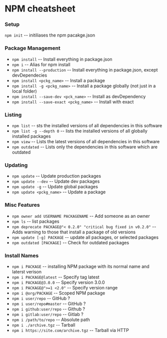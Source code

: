 # NPM cheatsheet

### Setup

`npm init` -- initiliases the npm pacakge.json

### Package Management

- `npm install` -- Install everything in package.json
- `npm i` -- Alias for npm install
- `npm install --production` -- Install everything in package.json, except devDependecies
- `npm install <pckg_name>` -- Install a package
- `npm install -g <pckg_name>` -- Install a package globally (not just in a local folder)
- `npm install --save-dev <pck_name>` -- Install as devDependency
- `npm install --save-exact <pckg_name>` -- Install with exact

### Listing

- `npm list` -- sts the installed versions of all dependencies in this software
- `npm list -g --depth 0` -- lists the installed versions of all globally installed packages
- `npm view` -- Lists the latest versions of all dependencies in this software
- `npm outdated` -- Lists only the dependencies in this software which are outdated

### Updating

- `npm update` -- Update production packages
- `npm update --dev` -- Update dev packages
- `npm update -g` -- Update global packages
- `npm update <pckg_name>` -- Update a package

### Misc Features

- `npm owner add USERNAME PACKAGENAME` -- Add someone as an owner
- `npm ls` -- list packages
- `npm deprecate PACKAGE@"< 0.2.0" "critical bug fixed in v0.2.0"` -- Adds warning to those that install a package of old versions
- `npm update [-g] PACKAGE` -- update all packages, or selected packages
- `npm outdated [PACKAGE]` -- Check for outdated packages

### Install Names

- `npm i PACKAGE` -- installing NPM package with its normal name and laterst verison
- `npm i PACKAGE@latest` -- Specify tag latest
- `npm i PACKAGE@3.0.0` -- Specify version 3.0.0
- `npm i PACKAGE@">=1 <2.0"` -- Specify version range
- `npm i @org/PACKAGE` -- Scoped NPM package
- `npm i user/repo` -- GitHub ?
- `npm i user/repo#master` -- GitHub ?
- `npm i github:user/repo` -- Github ?
- `npm i gitlab:user/repo` -- Gitlab ? 
- `npm i /path/to/repo` -- Absolute path
- `npm i ./archive.tgz` -- Tarball
- `npm i https://site.com/archive.tgz` -- Tarball via HTTP





